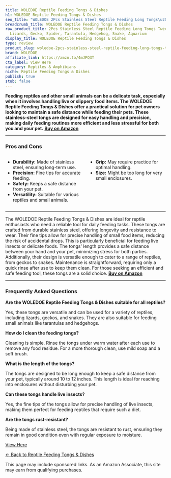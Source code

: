 ```yaml
---
title: WOLEDOE Reptile Feeding Tongs & Dishes
h1: WOLEDOE Reptile Feeding Tongs & Dishes
seo_title: "WOLEDOE 2Pcs Stainless Steel Reptile Feeding Long Tongs\u2026"
breadcrumb_title: WOLEDOE Reptile Feeding Tongs & Dishes
raw_product_title: 2Pcs Stainless Steel Reptile Feeding Long Tongs Tweezers for Reptile,
  Lizards, Gecko, Spider, Tarantula, Hedgehog, Snake, Aquarium
display_title: WOLEDOE Reptile Feeding Tongs & Dishes
type: review
product_slug: woledoe-2pcs-stainless-steel-reptile-feeding-long-tongs-tweezers-for-re-96b2e9fb
brand: WOLEDOE
affiliate_link: https://amzn.to/4mJPQ3T
cta_label: View Here
category: Reptiles & Amphibians
niche: Reptile Feeding Tongs & Dishes
publish: true
stub: false
---
```


<div id="intro" class="full-width">
  <p><strong>Feeding reptiles and other small animals can be a delicate task, especially when it involves handling live or slippery food items. The WOLEDOE Reptile Feeding Tongs & Dishes offer a practical solution for pet owners looking to maintain a safe distance while feeding their pets. These stainless-steel tongs are designed for easy handling and precision, making daily feeding routines more efficient and less stressful for both you and your pet.</strong> <a href="https://amzn.to/4mJPQ3T" rel="nofollow sponsored noopener" target="_blank"><strong>Buy on Amazon</strong></a></p>
</div>

<hr />
<h3 id="pros-cons">Pros and Cons</h3>
<div class="pc-grid" style="display:grid;grid-template-columns:1fr 1fr;gap:16px;">
  <ul>
    <li><strong>Durability:</strong> Made of stainless steel, ensuring long-term use.</li>
    <li><strong>Precision:</strong> Fine tips for accurate feeding.</li>
    <li><strong>Safety:</strong> Keeps a safe distance from your pet.</li>
    <li><strong>Versatility:</strong> Suitable for various reptiles and small animals.</li>
  </ul>
  <ul>
    <li><strong>Grip:</strong> May require practice for optimal handling.</li>
    <li><strong>Size:</strong> Might be too long for very small enclosures.</li>
  </ul>
</div>
<hr />

<div class="full-width">
  <p>The WOLEDOE Reptile Feeding Tongs & Dishes are ideal for reptile enthusiasts who need a reliable tool for daily feeding tasks. These tongs are crafted from durable stainless steel, offering longevity and resistance to wear. Their fine tips allow for precise handling of small food items, reducing the risk of accidental drops. This is particularly beneficial for feeding live insects or delicate foods. The tongs' length provides a safe distance between your hand and your pet, minimizing stress for both parties. Additionally, their design is versatile enough to cater to a range of reptiles, from geckos to snakes. Maintenance is straightforward, requiring only a quick rinse after use to keep them clean. For those seeking an efficient and safe feeding tool, these tongs are a solid choice. <a href="https://amzn.to/4mJPQ3T" rel="nofollow sponsored noopener" target="_blank"><strong>Buy on Amazon</strong></a></p>
</div>

<hr />
<h3 id="faqs">Frequently Asked Questions</h3>

<p><strong>Are the WOLEDOE Reptile Feeding Tongs & Dishes suitable for all reptiles?</strong></p>
<p>Yes, these tongs are versatile and can be used for a variety of reptiles, including lizards, geckos, and snakes. They are also suitable for feeding small animals like tarantulas and hedgehogs.</p>

<p><strong>How do I clean the feeding tongs?</strong></p>
<p>Cleaning is simple. Rinse the tongs under warm water after each use to remove any food residue. For a more thorough clean, use mild soap and a soft brush.</p>

<p><strong>What is the length of the tongs?</strong></p>
<p>The tongs are designed to be long enough to keep a safe distance from your pet, typically around 10 to 12 inches. This length is ideal for reaching into enclosures without disturbing your pet.</p>

<p><strong>Can these tongs handle live insects?</strong></p>
<p>Yes, the fine tips of the tongs allow for precise handling of live insects, making them perfect for feeding reptiles that require such a diet.</p>

<p><strong>Are the tongs rust-resistant?</strong></p>
<p>Being made of stainless steel, the tongs are resistant to rust, ensuring they remain in good condition even with regular exposure to moisture.</p>
<p><a class="btn" href="https://amzn.to/4mJPQ3T" target="_blank" rel="nofollow sponsored noopener">View Here</a></p>
<p><a href="/roundups/reptiles-amphibians/reptile-feeding-tongs-dishes/">← Back to Reptile Feeding Tongs & Dishes</a></p>
<aside class="disclosure">This page may include sponsored links. As an Amazon Associate, this site may earn from qualifying purchases.</aside>
